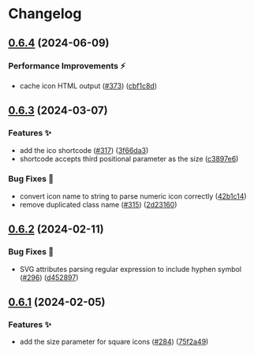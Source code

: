 # Changelog

## [0.6.4](https://github.com/hugomods/icons/compare/v0.6.3...v0.6.4) (2024-06-09)


### Performance Improvements ⚡️

* cache icon HTML output ([#373](https://github.com/hugomods/icons/issues/373)) ([cbf1c8d](https://github.com/hugomods/icons/commit/cbf1c8da4fc778ff653d396167b59bc02cb0476f))

## [0.6.3](https://github.com/hugomods/icons/compare/v0.6.2...v0.6.3) (2024-03-07)


### Features ✨

* add the ico shortcode ([#317](https://github.com/hugomods/icons/issues/317)) ([3f66da3](https://github.com/hugomods/icons/commit/3f66da35072e92ef19bcd8f9c5323f2570925249))
* shortcode accepts third positional parameter as the size ([c3897e6](https://github.com/hugomods/icons/commit/c3897e6c4af386f9c01ccd46e66931d90f419102))


### Bug Fixes 🐞

* convert icon name to string to parse numeric icon correctly ([42b1c14](https://github.com/hugomods/icons/commit/42b1c145f482d5ed6019fe0ff987de55dd7ad7a7))
* remove duplicated class name ([#315](https://github.com/hugomods/icons/issues/315)) ([2d23160](https://github.com/hugomods/icons/commit/2d23160eb623fec24263d54a2317a14e7c368162))

## [0.6.2](https://github.com/hugomods/icons/compare/v0.6.1...v0.6.2) (2024-02-11)


### Bug Fixes 🐞

* SVG attributes parsing regular expression to include hyphen symbol ([#296](https://github.com/hugomods/icons/issues/296)) ([d452897](https://github.com/hugomods/icons/commit/d452897be4f067f0c5546be0bf36456bd65f06ae))

## [0.6.1](https://github.com/hugomods/icons/compare/v0.6.0...v0.6.1) (2024-02-05)


### Features ✨

* add the size parameter for square icons ([#284](https://github.com/hugomods/icons/issues/284)) ([75f2a49](https://github.com/hugomods/icons/commit/75f2a492ca05b353dace58361abda3d8e2f04c2e))
